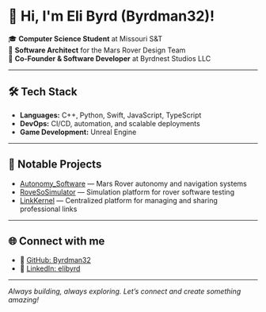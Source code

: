 # 👋 Hi, I'm Eli Byrd (Byrdman32)!

🎓 **Computer Science Student** at Missouri S&T  
🚀 **Software Architect** for the Mars Rover Design Team  
🦜 **Co-Founder & Software Developer** at Byrdnest Studios LLC  

---

## 🛠️ Tech Stack

- **Languages:** C++, Python, Swift, JavaScript, TypeScript  
- **DevOps:** CI/CD, automation, and scalable deployments  
- **Game Development:** Unreal Engine

---

## 🌟 Notable Projects

- [Autonomy_Software](https://github.com/MissouriMRDT/Autonomy_Software) — Mars Rover autonomy and navigation systems  
- [RoveSoSimulator](https://github.com/MissouriMRDT/RoveSoSimulator) — Simulation platform for rover software testing  
- [LinkKernel](https://www.linkkernel.com) — Centralized platform for managing and sharing professional links

---

## 🌐 Connect with me

- 🐙 [GitHub: Byrdman32](https://github.com/Byrdman32)
- 💼 [LinkedIn: elibyrd](https://www.linkedin.com/in/elibyrd/)

---

_Always building, always exploring. Let’s connect and create something amazing!_